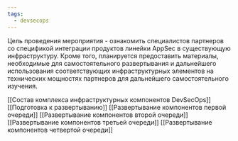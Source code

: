 ```yaml
---
tags:
  - devsecops
---
```

Цель проведения мероприятия - ознакомить специалистов партнеров со спецификой интеграции продуктов линейки AppSec в существующую инфраструктуру. Кроме того, планируется предоставить материалы, необходимые для самостоятельного развертывания и дальнейшего использования соответствующих инфраструктурных элементов на технических мощностях партнеров для дальнейшего самостоятельного изучения.

[[Состав комплекса инфраструктурных компонентов DevSecOps]]
[[Подготовка к развертыванию]]
[[Развертывание компонентов первой очереди]]
[[Развертывание компонентов второй очереди]]
[[Развертывание компонентов третьей очереди]]
[[Развертывание компонентов четвертой очереди]]



